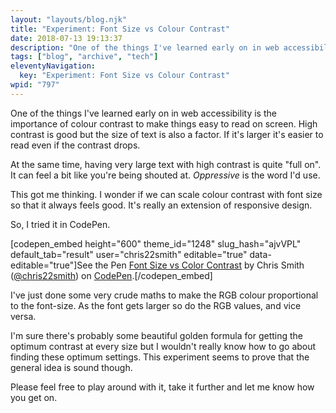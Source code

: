 ```yaml
---
layout: "layouts/blog.njk"
title: "Experiment: Font Size vs Colour Contrast"
date: 2018-07-13 19:13:37
description: "One of the things I've learned early on in web accessibility is the importance of colour contrast to make things easy to read on screen"
tags: ["blog", "archive", "tech"]
eleventyNavigation:
  key: "Experiment: Font Size vs Colour Contrast"
wpid: "797"
---
```


One of the things I've learned early on in web accessibility is the importance of colour contrast to make things easy to read on screen. High contrast is good but the size of text is also a factor. If it's larger it's easier to read even if the contrast drops.

At the same time, having very large text with high contrast is quite "full on". It can feel a bit like you're being shouted at. <em>Oppressive</em> is the word I'd use.

This got me thinking. I wonder if we can scale colour contrast with font size so that it always feels good. It's really an extension of responsive design.

So, I tried it in CodePen.

[codepen_embed height="600" theme_id="1248" slug_hash="ajvVPL" default_tab="result" user="chris22smith" editable="true" data-editable="true"]See the Pen <a href="https://codepen.io/chris22smith/pen/ajvVPL/">Font Size vs Color Contrast</a> by Chris Smith (<a href="https://codepen.io/chris22smith">@chris22smith</a>) on <a href="https://codepen.io">CodePen</a>.[/codepen_embed]

I've just done some very crude maths to make the RGB colour proportional to the font-size. As the font gets larger so do the RGB values, and vice versa.

I'm sure there's probably some beautiful golden formula for getting the optimum contrast at every size but I wouldn't really know how to go about finding these optimum settings. This experiment seems to prove that the general idea is sound though.

Please feel free to play around with it, take it further and let me know how you get on.
